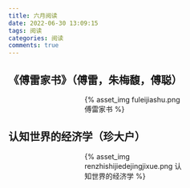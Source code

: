 ```yaml
---
title: 六月阅读
date: 2022-06-30 13:09:15
tags: 阅读
categories: 阅读
comments: true
---
```


## 《傅雷家书》（傅雷，朱梅馥，傅聪）

<div style="width:200px;margin:auto;margin-bottom:10px">{% asset_img fuleijiashu.png 傅雷家书 %}</div>

## 认知世界的经济学（珍大户）

<div style="width:200px;margin:auto">{% asset_img renzhishijiedejingjixue.png 认知世界的经济学 %}</div>
